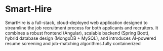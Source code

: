 # Smart-Hire
SmartHire is a full-stack, cloud-deployed web application designed to streamline the job recruitment process for both applicants and recruiters. It combines a robust frontend (Angular), scalable backend (Spring Boot), hybrid database design (MongoDB + MySQL), and introduces AI-powered resume screening and job-matching algorithms.fully containerized
